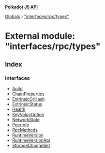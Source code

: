 **[Polkadot JS API](../README.md)**

[Globals](../globals.md) › [&quot;interfaces/rpc/types&quot;](_interfaces_rpc_types_.md)

# External module: "interfaces/rpc/types"

## Index

### Interfaces

* [ApiId](../interfaces/_interfaces_rpc_types_.apiid.md)
* [ChainProperties](../interfaces/_interfaces_rpc_types_.chainproperties.md)
* [ExtrinsicOrHash](../interfaces/_interfaces_rpc_types_.extrinsicorhash.md)
* [ExtrinsicStatus](../interfaces/_interfaces_rpc_types_.extrinsicstatus.md)
* [Health](../interfaces/_interfaces_rpc_types_.health.md)
* [KeyValueOption](../interfaces/_interfaces_rpc_types_.keyvalueoption.md)
* [NetworkState](../interfaces/_interfaces_rpc_types_.networkstate.md)
* [PeerInfo](../interfaces/_interfaces_rpc_types_.peerinfo.md)
* [RpcMethods](../interfaces/_interfaces_rpc_types_.rpcmethods.md)
* [RuntimeVersion](../interfaces/_interfaces_rpc_types_.runtimeversion.md)
* [RuntimeVersionApi](../interfaces/_interfaces_rpc_types_.runtimeversionapi.md)
* [StorageChangeSet](../interfaces/_interfaces_rpc_types_.storagechangeset.md)